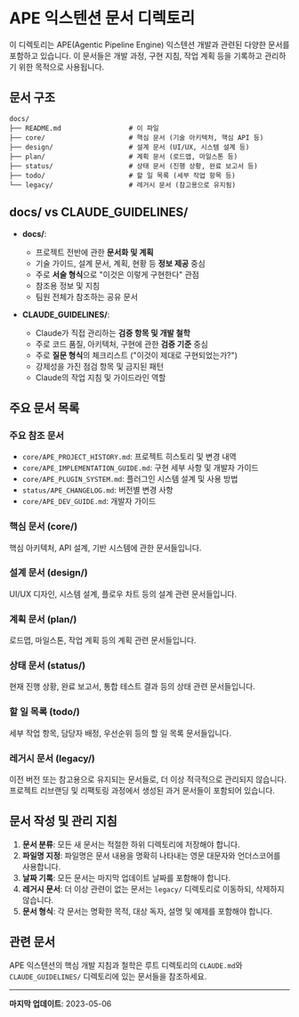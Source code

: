 # APE 익스텐션 문서 디렉토리

이 디렉토리는 APE(Agentic Pipeline Engine) 익스텐션 개발과 관련된 다양한 문서를 포함하고 있습니다. 이 문서들은 개발 과정, 구현 지침, 작업 계획 등을 기록하고 관리하기 위한 목적으로 사용됩니다.

## 문서 구조

```
docs/
├── README.md                 # 이 파일
├── core/                     # 핵심 문서 (기술 아키텍처, 핵심 API 등)
├── design/                   # 설계 문서 (UI/UX, 시스템 설계 등)
├── plan/                     # 계획 문서 (로드맵, 마일스톤 등)
├── status/                   # 상태 문서 (진행 상황, 완료 보고서 등)
├── todo/                     # 할 일 목록 (세부 작업 항목 등)
└── legacy/                   # 레거시 문서 (참고용으로 유지됨)
```

## docs/ vs CLAUDE_GUIDELINES/

- **docs/**:
  - 프로젝트 전반에 관한 **문서화 및 계획**
  - 기술 가이드, 설계 문서, 계획, 현황 등 **정보 제공** 중심
  - 주로 **서술 형식**으로 "이것은 이렇게 구현한다" 관점
  - 참조용 정보 및 지침
  - 팀원 전체가 참조하는 공유 문서

- **CLAUDE_GUIDELINES/**:
  - Claude가 직접 관리하는 **검증 항목 및 개발 철학**
  - 주로 코드 품질, 아키텍처, 구현에 관한 **검증 기준** 중심
  - 주로 **질문 형식**의 체크리스트 ("이것이 제대로 구현되었는가?")
  - 강제성을 가진 점검 항목 및 금지된 패턴
  - Claude의 작업 지침 및 가이드라인 역할

## 주요 문서 목록

### 주요 참조 문서

- `core/APE_PROJECT_HISTORY.md`: 프로젝트 히스토리 및 변경 내역
- `core/APE_IMPLEMENTATION_GUIDE.md`: 구현 세부 사항 및 개발자 가이드
- `core/APE_PLUGIN_SYSTEM.md`: 플러그인 시스템 설계 및 사용 방법
- `status/APE_CHANGELOG.md`: 버전별 변경 사항
- `core/APE_DEV_GUIDE.md`: 개발자 가이드

### 핵심 문서 (core/)

핵심 아키텍처, API 설계, 기반 시스템에 관한 문서들입니다.

### 설계 문서 (design/)

UI/UX 디자인, 시스템 설계, 플로우 차트 등의 설계 관련 문서들입니다.

### 계획 문서 (plan/)

로드맵, 마일스톤, 작업 계획 등의 계획 관련 문서들입니다.

### 상태 문서 (status/)

현재 진행 상황, 완료 보고서, 통합 테스트 결과 등의 상태 관련 문서들입니다.

### 할 일 목록 (todo/)

세부 작업 항목, 담당자 배정, 우선순위 등의 할 일 목록 문서들입니다.

### 레거시 문서 (legacy/)

이전 버전 또는 참고용으로 유지되는 문서들로, 더 이상 적극적으로 관리되지 않습니다. 프로젝트 리브랜딩 및 리팩토링 과정에서 생성된 과거 문서들이 포함되어 있습니다.

## 문서 작성 및 관리 지침

1. **문서 분류**: 모든 새 문서는 적절한 하위 디렉토리에 저장해야 합니다.
2. **파일명 지정**: 파일명은 문서 내용을 명확히 나타내는 영문 대문자와 언더스코어를 사용합니다.
3. **날짜 기록**: 모든 문서는 마지막 업데이트 날짜를 포함해야 합니다.
4. **레거시 문서**: 더 이상 관련이 없는 문서는 `legacy/` 디렉토리로 이동하되, 삭제하지 않습니다.
5. **문서 형식**: 각 문서는 명확한 목적, 대상 독자, 설명 및 예제를 포함해야 합니다.

## 관련 문서

APE 익스텐션의 핵심 개발 지침과 철학은 루트 디렉토리의 `CLAUDE.md`와 `CLAUDE_GUIDELINES/` 디렉토리에 있는 문서들을 참조하세요.

---

**마지막 업데이트**: 2023-05-06